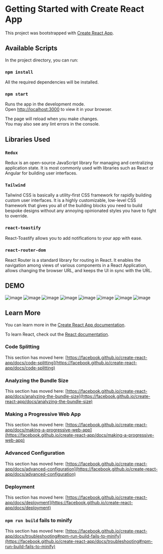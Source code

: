 # Getting Started with Create React App

This project was bootstrapped with [Create React App](https://github.com/facebook/create-react-app).

## Available Scripts

In the project directory, you can run:
### `npm install`
All the required dependencies will be installed.
### `npm start`

Runs the app in the development mode.\
Open [http://localhost:3000](http://localhost:3000) to view it in your browser.

The page will reload when you make changes.\
You may also see any lint errors in the console.



## Libraries Used
### `Redux`
Redux is an open-source JavaScript library for managing and centralizing application state. It is most commonly used with libraries such as React or Angular for building user interfaces.
### `Tailwind`
Tailwind CSS is basically a utility-first CSS framework for rapidly building custom user interfaces. It is a highly customizable, low-level CSS framework that gives you all of the building blocks you need to build bespoke designs without any annoying opinionated styles you have to fight to override.
### `react-toastify`
React-Toastify allows you to add notifications to your app with ease.
### `react-router-dom`
React Router is a standard library for routing in React. It enables the navigation among views of various components in a React Application, allows changing the browser URL, and keeps the UI in sync with the URL.

## DEMO
![image](https://github.com/anshkumarpathak/bakery/assets/79848468/41372cbd-cb8a-4ce9-b4aa-dc688fefd81c)
![image](https://github.com/anshkumarpathak/bakery/assets/79848468/7f4c127d-1eb6-4675-86d6-3b3ced6dc086)
![image](https://github.com/anshkumarpathak/bakery/assets/79848468/f1b3e5c4-c6c6-491f-9006-425f66835e1b)
![image](https://github.com/anshkumarpathak/bakery/assets/79848468/ee962540-52bf-485f-bf2a-e23766f42b2c)
![image](https://github.com/anshkumarpathak/bakery/assets/79848468/a5c2bb7b-2113-4ec7-a95a-a277b8a28566)
![image](https://github.com/anshkumarpathak/bakery/assets/79848468/a343a8fa-6270-4033-aca3-55aed5f61fad)
![image](https://github.com/anshkumarpathak/bakery/assets/79848468/df087ba4-624d-486c-9160-ad74803739e8)
![image](https://github.com/anshkumarpathak/bakery/assets/79848468/007c7d5b-0507-41ea-8e1d-18495196ee09)





## Learn More

You can learn more in the [Create React App documentation](https://facebook.github.io/create-react-app/docs/getting-started).

To learn React, check out the [React documentation](https://reactjs.org/).

### Code Splitting

This section has moved here: [https://facebook.github.io/create-react-app/docs/code-splitting](https://facebook.github.io/create-react-app/docs/code-splitting)

### Analyzing the Bundle Size

This section has moved here: [https://facebook.github.io/create-react-app/docs/analyzing-the-bundle-size](https://facebook.github.io/create-react-app/docs/analyzing-the-bundle-size)

### Making a Progressive Web App

This section has moved here: [https://facebook.github.io/create-react-app/docs/making-a-progressive-web-app](https://facebook.github.io/create-react-app/docs/making-a-progressive-web-app)

### Advanced Configuration

This section has moved here: [https://facebook.github.io/create-react-app/docs/advanced-configuration](https://facebook.github.io/create-react-app/docs/advanced-configuration)

### Deployment

This section has moved here: [https://facebook.github.io/create-react-app/docs/deployment](https://facebook.github.io/create-react-app/docs/deployment)

### `npm run build` fails to minify

This section has moved here: [https://facebook.github.io/create-react-app/docs/troubleshooting#npm-run-build-fails-to-minify](https://facebook.github.io/create-react-app/docs/troubleshooting#npm-run-build-fails-to-minify)
